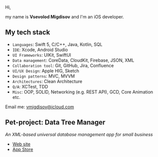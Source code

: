 Hi,

my name is **Vsevolod Migdisov** and I'm an iOS developer.

## My tech stack

- `Languages`: Swift 5, C/C++, Java, Kotlin, SQL
- `IDE`: Xcode, Android Studio
- `UI Frameworks`: UIKit, SwiftUI
- `Data management`: CoreData, CloudKit, Firebase, JSON, XML
- `Collaboration tool`: Git, GitHub, Jira, Confluence
- `UI/UX Design`: Apple HIG, Sketch
- `Design patterns`: MVC, MVVM
- `Architectures`: Clean Architecture
- `Q/A`: XCTest, TDD
- `Misc`:	OOP, SOLID, Networking (e.g. REST API), GCD, Core Animation etc.

Email me: [vmigdisov@icloud.com](mailto:vmigdisov@icloud.com)

## Pet-project: Data Tree Manager
*An XML-based universal database management app for small business*
- [Web site](https://data-tree.app)
- [App Store](https://apps.apple.com/us/app/id1527102683)
